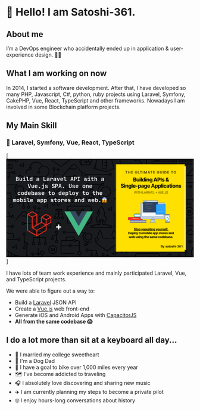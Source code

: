# 👋 Hello! I am Satoshi-361.

## About me
I’m a DevOps engineer who accidentally ended up in application & user-experience design. 🤖🎨

## What I am working on now
<p>
    In 2014, I started a software development. After that, I have developed so many PHP, Javascript, C#, python, ruby projects using Laravel, Symfony, CakePHP, Vue, React, TypeScript and other frameworks.
    Nowadays I am involved in some Blockchain platform projects.
</p>

## My Main Skill
### 📕 Laravel, Symfony, Vue, React, TypeScript
[![Ultimate Guide to Building APIs & SPAs](https://raw.githubusercontent.com/satoshi-361/satoshi-361/master/img/book.png)]

I have lots of team work experience and mainly participated Laravel, Vue, and TypeScript projects.

We were able to figure out a way to:
* Build a [Laravel](https://laravel.com/) JSON API
* Create a [Vue.js](https://vuejs.org/) web front-end
* Generate iOS and Android Apps with [CapacitorJS](https://capacitorjs.com/)
* **All from the same codebase 😱**

## I do a lot more than sit at a keyboard all day...

* 💁 I married my college sweetheart
* 🐶 I'm a Dog Dad
* 🚴‍ I have a goal to bike over 1,000 miles every year
* 🗺 I’ve become addicted to traveling
* 🎧 I absolutely love discovering and sharing new music
* ✈️ I am currently planning my steps to become a private pilot
* 🤓 I enjoy hours-long conversations about history